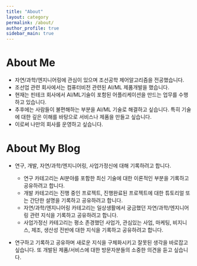 ```yaml
---
title: "About"
layout: category
permalink: /about/
author_profile: true
sidebar_main: true
---
```



# About Me

- 자연/과학/엔지니어링에 관심이 있으며 조선공학 제어알고리즘을 전공했습니다.
- 조선업 관련 회사에서는  컴퓨터비전 관련된 AI/ML 제품개발을 했습니다. 
- 현재는 핀테크 회사에서 AI/ML기술이 포함된 어플리케이션을 만드는 업무를 수행하고 있습니다.
- 추후에는 사람들이 불편해하는 부분을 AI/ML 기술로 해결하고 싶습니다. 특히 기술에 대한 깊은 이해를 바탕으로 서비스나 제품을 만들고 싶습니다.
- 이로써 나만의 회사를 운영하고 싶습니다. 



# About My Blog   

- 연구, 개발, 자연/과학/엔지니어링, 사업가정신에 대해 기록하려고 합니다.
  - 연구 카테고리는 AI분야를 포함한 최신 기술에 대한 이론적인 부분을 기록하고 공유하려고 합니다.
  - 개발 카테고리는 진행 중인 프로젝트, 진행완료된 프로젝트에 대한 튜토리얼 또는 간단한 설명을 기록하고 공유하려고 합니다.
  - 자연/과학/엔지니어링 카테고리는 일상생활에서 궁금했던 자연/과학/엔지니어링 관련 지식을 기록하고 공유하려고 합니다.
  - 사업가정신 카테고리는 평소 존경했던 사업가, 관심있는 사업, 마케팅, 비지니스, 제조, 생산성 전반에 대한 지식을 기록하고 공유하려고 합니다.

- 연구하고 기록하고 공유하며 새로운 지식을 구체화시키고 잘못된 생각을 바로잡고 싶습니다. 또 개발된 제품/서비스에 대한 방문자분들의 소중한 의견을 듣고 싶습니다.